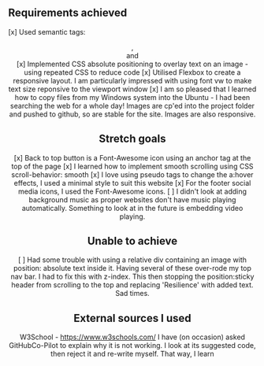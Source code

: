 ## Requirements achieved

[x] Used semantic tags: <header>, <nav> and <footer>
[x] Implemented CSS absolute positioning to overlay text on an image - using repeated CSS to reduce code
[x] Utilised Flexbox to create a responsive layout. I am particularly impressed with using font vw to make text size reponsive to the viewport window
[x] I am so pleased that I learned how to copy files from my Windows system into the Ubuntu - I had been searching the web for a whole day! Images are cp'ed into the project folder and pushed to github, so are stable for the site. Images are also responsive.

## Stretch goals

[x] Back to top button is a Font-Awesome icon using an anchor tag at the top of the page
[x] I learned how to implement smooth scrolling using CSS scroll-behavior: smooth
[x] I love using pseudo tags to change the a:hover effects, I used a minimal style to suit this website
[x] For the footer social media icons, I used the Font-Awesome icons.
[ ] I didn't look at adding background music as proper websites don't have music playing automatically. Something to look at in the future is embedding video playing.

## Unable to achieve

[ ] Had some trouble with using a relative div containing an image with position: absolute text inside it. Having several of these over-rode my top nav bar. I had to fix this with z-index. This then stopping the position:sticky header from scrolling to the top and replacing 'Resilience' with added text. Sad times.

## External sources I used

W3School - https://www.w3schools.com/
I have (on occasion) asked GitHubCo-Pilot to explain why it is not working. I look at its suggested code, then reject it and re-write myself. That way, I learn
